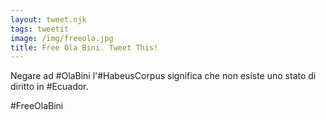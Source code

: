 ```yaml
---
layout: tweet.njk
tags: tweetit
image: /img/freeola.jpg
title: Free Ola Bini. Tweet This!
---
```

Negare ad #OlaBini l'#HabeusCorpus significa che non esiste uno stato di diritto in #Ecuador.

#FreeOlaBini
